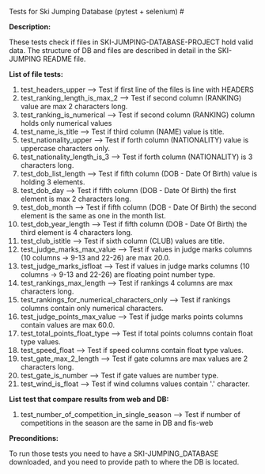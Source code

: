 Tests for Ski Jumping Database (pytest + selenium) #

 **Description:**

 These tests check if files in SKI-JUMPING-DATABASE-PROJECT hold valid data. The structure of DB and files are described in detail in the SKI-JUMPING README file.

 **List of file tests:**
 1. test_headers_upper --> Test if first line of the files is line with HEADERS
 2. test_ranking_length_is_max_2 --> Test if second column (RANKING) value are max 2 characters long.
 3. test_ranking_is_numerical --> Test if second column (RANKING) column holds only numerical values
 4. test_name_is_title --> Test if third column (NAME) value is title.
 5. test_nationality_upper --> Test if forth column (NATIONALITY) value is uppercase characters only.
 6. test_nationality_length_is_3 --> Test if forth column (NATIONALITY) is 3 characters long.
 7. test_dob_list_length --> Test if fifth column (DOB - Date Of Birth) value is holding 3 elements.
 8. test_dob_day --> Test if fifth column (DOB - Date Of Birth) the first element is max 2 characters long. 
 9. test_dob_month --> Test if fifth column (DOB - Date Of Birth) the second element is the same as one in the month list.
 10. test_dob_year_length --> Test if fifth column (DOB - Date Of Birth) the third element is 4 characters long.
 11. test_club_istitle --> Test if sixth column (CLUB) values are title.
 12. test_judge_marks_max_value --> Test if values in judge marks columns (10 columns -> 9-13 and 22-26) are max 20.0.
 13. test_judge_marks_isfloat --> Test if values in judge marks columns (10 columns -> 9-13 and 22-26) are floating point number type.
 14. test_rankings_max_length --> Test if rankings 4 columns are max characters long.
 15. test_rankings_for_numerical_characters_only --> Test if rankings columns contain only numerical characters.
 16. test_judge_points_max_value --> Test if judge marks points columns contain values are max 60.0.
 17. test_total_points_float_type --> Test if total points columns contain float type values.
 18. test_speed_float --> Test if speed columns contain float type values.
 19. test_gate_max_2_length --> Test if gate columns are max values are 2 characters long.
 20. test_gate_is_number --> Test if gate values are number type.
 21. test_wind_is_float --> Test if wind columns values contain '.' character.

**List test that compare results from web and DB:**
1. test_number_of_competition_in_single_season --> Test if number of competitions in the season are the same in DB and fis-web

 **Preconditions:**

 To run those tests you need to have a SKI-JUMPING_DATABASE downloaded, and you need to provide path to where the DB is located.
